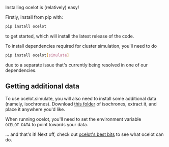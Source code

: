Installing ocelot is (relatively) easy!

Firstly, install from pip with:

```bash
pip install ocelot
```

to get started, which will install the latest release of the code.

To install dependencies required for cluster simulation, you'll need to do

```bash
pip install ocelot[simulate]
```

due to a separate issue that's currently being resolved in one of our dependencies.


## Getting additional data

To use ocelot.simulate, you will also need to install some additional data (namely, isochrones). Download [this folder](https://drive.google.com/file/d/1wMXymFHo-K5jdIGoJi5oGuHeXSa3JVmu/view?usp=sharing) of isochrones, extract it, and place it anywhere you'd like.

When running ocelot, you'll need to set the environment variable `OCELOT_DATA` to point towards your data.

... and that's it! Next off, check out [ocelot's best bits](features.md) to see what ocelot can do.